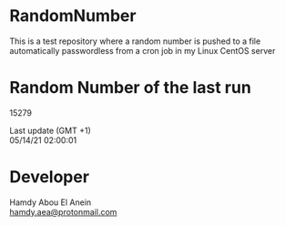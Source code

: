 # RandomNumber    
This is a test repository where a random number is pushed to a file automatically passwordless from a cron job in my Linux CentOS server    
# Random Number of the last run   
15279
      
Last update (GMT +1)    
05/14/21 02:00:01
# Developer    
Hamdy Abou El Anein   
hamdy.aea@protonmail.com
